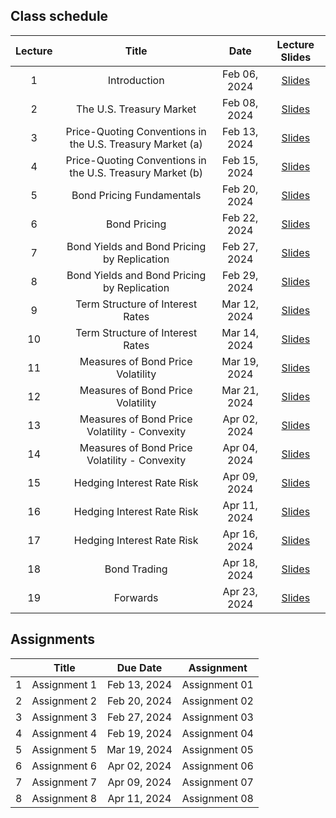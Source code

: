 
## Class schedule

| Lecture | Title                                      | Date          | Lecture Slides                                              |
|:-------:|:------------------------------------------:|:-------------:|:-----------------------------------------------------------:|
| 1       | Introduction                               | Feb 06, 2024   |  [Slides](/assets/lectures/lect01/Lect01.html)             |
| 2       | The U.S. Treasury Market                   | Feb 08, 2024   |  [Slides](/assets/lectures/lect02/Lect02.html)             |
| 3       | Price-Quoting Conventions in the U.S. Treasury Market (a) | Feb 13, 2024   |  [Slides](/assets/lectures/lect03/Lect03.html)             |
| 4       | Price-Quoting Conventions in the U.S. Treasury Market (b) | Feb 15, 2024   |  [Slides](/assets/lectures/lect03/Lect03.html)             |
| 5       | Bond Pricing Fundamentals                  | Feb 20, 2024   |  [Slides](/assets/lectures/lect04/Lect04.html)             |
| 6       | Bond Pricing                               | Feb 22, 2024   | [Slides](/assets/lectures/lect05/Lect05.html)              |
| 7       | Bond Yields and Bond Pricing by Replication | Feb 27, 2024   | [Slides](/assets/lectures/lect06/Lect06.html)              |
| 8       | Bond Yields and Bond Pricing by Replication | Feb 29, 2024   | [Slides](/assets/lectures/lect06/Lect06.html)              |
| 9       | Term Structure of Interest Rates            | Mar 12, 2024   | [Slides](/assets/lectures/lect07/Lect07.html)              |
| 10      | Term Structure of Interest Rates            | Mar 14, 2024   | [Slides](/assets/lectures/lect07/Lect07.html)              |
| 11      | Measures of Bond Price Volatility           | Mar 19, 2024   | [Slides](/assets/lectures/lect08/Lect08.html)              |
| 12      | Measures of Bond Price Volatility           | Mar 21, 2024   | [Slides](/assets/lectures/lect08/Lect08.html)              |
| 13      | Measures of Bond Price Volatility - Convexity | Apr 02, 2024   | [Slides](/assets/lectures/lect09/Lect09.html)              |
| 14      | Measures of Bond Price Volatility - Convexity | Apr 04, 2024   | [Slides](/assets/lectures/lect09/Lect09.html)              |
| 15      | Hedging Interest Rate Risk                  | Apr 09, 2024   | [Slides](/assets/lectures/lect10/Lect10.html)              |
| 16      | Hedging Interest Rate Risk                  | Apr 11, 2024   | [Slides](/assets/lectures/lect10/Lect10.html)              |
| 17      | Hedging Interest Rate Risk                  | Apr 16, 2024   | [Slides](/assets/lectures/lect10/Lect10.html)              |
| 18      | Bond Trading                                | Apr 18, 2024   | [Slides](/assets/lectures/lect11/Lect11.html)              |
| 19      | Forwards                                    | Apr 23, 2024   | [Slides](/assets/lectures/lect12/Lect12.html)              |





## Assignments

|         | Title                                      | Due Date          | Assignment                                              |
|:-------:|:------------------------------------------:|:-----------------:|:-------------------------------------------------------:|
| 1       | Assignment 1                               | Feb 13, 2024      | Assignment 01                                           |
| 2       | Assignment 2                               | Feb 20, 2024      | Assignment 02                                           |
| 3       | Assignment 3                               | Feb 27, 2024      | Assignment 03                                           |
| 4       | Assignment 4                               | Feb 19, 2024      | Assignment 04                                           |
| 5       | Assignment 5                               | Mar 19, 2024      | Assignment 05                                           |
| 6       | Assignment 6                               | Apr 02, 2024      | Assignment 06                                           |
| 7       | Assignment 7                               | Apr 09, 2024      | Assignment 07                                           |
| 8       | Assignment 8                               | Apr 11, 2024      | Assignment 08                                           |
